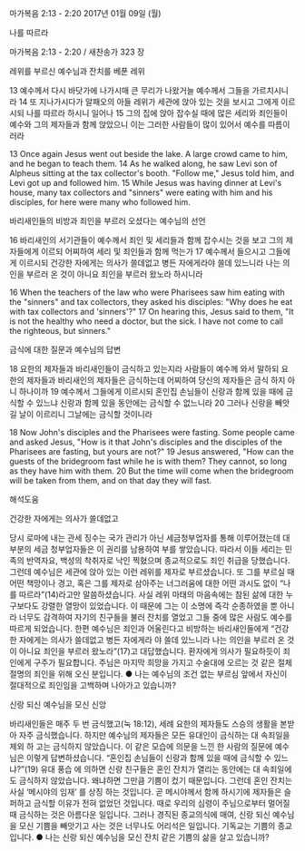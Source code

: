 마가복음 2:13 - 2:20 
2017년 01월 09일 (월)

나를 따르라



마가복음 2:13 - 2:20 / 새찬송가 323 장


레위를 부르신 예수님과 잔치를 베푼 레위

13 예수께서 다시 바닷가에 나가시매 큰 무리가 나왔거늘 예수께서 그들을 가르치시니라 14 또 지나가시다가 알패오의 아들 레위가 세관에 앉아 있는 것을 보시고 그에게 이르시되 나를 따르라 하시니 일어나 15 그의 집에 앉아 잡수실 때에 많은 세리와 죄인들이 예수와 그의 제자들과 함께 앉았으니 이는 그러한 사람들이 많이 있어서 예수를 따름이러라

13 Once again Jesus went out beside the lake. A large crowd came to him, and he began to teach them. 14 As he walked along, he saw Levi son of Alpheus sitting at the tax collector's booth. "Follow me," Jesus told him, and Levi got up and followed him. 15 While Jesus was having dinner at Levi's house, many tax collectors and "sinners" were eating with him and his disciples, for here were many who followed him.

바리새인들의 비방과 죄인을 부르러 오셨다는 예수님의 선언

16 바리새인의 서기관들이 예수께서 죄인 및 세리들과 함께 잡수시는 것을 보고 그의 제자들에게 이르되 어찌하여 세리 및 죄인들과 함께 먹는가 17 예수께서 들으시고 그들에게 이르시되 건강한 자에게는 의사가 쓸데없고 병든 자에게라야 쓸데 있느니라 나는 의인을 부르러 온 것이 아니요 죄인을 부르러 왔노라 하시니라

16 When the teachers of the law who were Pharisees saw him eating with the "sinners" and tax collectors, they asked his disciples: "Why does he eat with tax collectors and 'sinners'?" 17 On hearing this, Jesus said to them, "It is not the healthy who need a doctor, but the sick. I have not come to call the righteous, but sinners."

금식에 대한 질문과 예수님의 답변

18 요한의 제자들과 바리새인들이 금식하고 있는지라 사람들이 예수께 와서 말하되 요한의 제자들과 바리새인의 제자들은 금식하는데 어찌하여 당신의 제자들은 금식 하지 아니 하나이까 19 예수께서 그들에게 이르시되 혼인집 손님들이 신랑과 함께 있을 때에 금식할 수 있느냐 신랑과 함께 있을 동안에는 금식할 수 없느니라 20 그러나 신랑을 빼앗길 날이 이르리니 그날에는 금식할 것이니라

18 Now John's disciples and the Pharisees were fasting. Some people came and asked Jesus, "How is it that John's disciples and the disciples of the Pharisees are fasting, but yours are not?" 19 Jesus answered, "How can the guests of the bridegroom fast while he is with them? They cannot, so long as they have him with them. 20 But the time will come when the bridegroom will be taken from them, and on that day they will fast.

해석도움





건강한 자에게는 의사가 쓸데없고

당시 로마에 내는 관세 징수는 국가 관리가 아닌 세금청부업자를 통해 이루어졌는데 대부분의 세금 청부업자들은 이 권리를 남용하여 부를 쌓았습니다. 따라서 이들 세리는 민족의 반역자요, 백성의 착취자로 낙인 찍혔으며 종교적으로도 죄인 취급을 당했습니다. 그런데 예수님은 세관에 앉아 있는 이런 레위를 제자로 부르셨습니다. 또 그를 부르실 때 어떤 책망이나 경고, 혹은 그를 제자로 삼아주는 너그러움에 대한 어떤 과시도 없이 “나를 따르라”(14)라고만 말씀하셨습니다. 사실 레위 마태의 마음속에는 참된 삶에 대한 누구보다도 강렬한 열망이 있었습니다. 이 때문에 그는 이 소명에 즉각 순종하였을 뿐 아니라 너무도 감격하여 자기의 친구들을 불러 잔치를 열었고 그들 중에 많은 사람도 예수를 따르게 되었습니다. 한편 예수님은 죄인과 어울린다고 비방하는 바리새인들에게 “건강한 자에게는 의사가 쓸데없고 병든 자에게라 야 쓸데 있느니라 나는 의인을 부르러 온 것이 아니요 죄인을 부르러 왔노라”(17)고 대답했습니다. 환자에게 의사가 필요하듯이 죄인에게 구주가 필요합니다. 주님은 마지막 희망을 가지고 수술대에 오르는 것 같은 절체절명의 죄인을 위해 오신 분입니다.
● 나는 예수님의 조건 없는 부르심 앞에서 자신이 절대적으로 죄인임을 고백하며 나아가고 있습니까?

신랑 되신 예수님을 모신 신앙

바리새인들은 매주 두 번 금식했고(눅 18:12), 세례 요한의 제자들도 스승의 생활을 본받아 자주 금식했습니다. 하지만 예수님의 제자들은 모든 유대인이 금식하는 대 속죄일을 제외 하 고는 금식하지 않았습니다. 이 같은 모습에 의문을 느낀 한 사람의 질문에 예수님은 이렇게 답변하셨습니다. “혼인집 손님들이 신랑과 함께 있을 때에 금식할 수 있느냐?”(19) 유대 풍습 에 의하면 신랑 친구들은 혼인 잔치가 열리는 동안에는 대 속죄일에도 금식하지 않았습니다. 왜냐하면 그만큼 기쁨이 컸기 때문입니다. 그런데 혼인 잔치는 사실 ‘메시야의 임재’ 를 상징 하는 것입니다. 곧 메시야께서 함께 하시기에 제자들은 슬퍼하고 금식할 이유가 전혀 없었던 것입니다. 때로 우리의 심령이 주님으로부터 멀어질 때 금식하는 것은 아름다운 일입니다. 그러나 경직된 종교의식에 매여, 신랑 되신 예수님을 모신 기쁨을 빼앗기고 사는 것은 너무나도 어리석은 일입니다. 기독교는 기쁨의 종교입니다.
● 나는 신랑 되신 예수님을 모신 잔치 같은 기쁨의 삶을 살고 있습니까?
